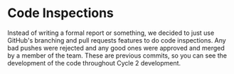 # Code Inspections

Instead of writing a formal report or something, we decided to just use GitHub's branching and pull requests features to do code inspections. Any bad pushes were rejected
and any good ones were approved and merged by a member of the team. These are previous commits, so you can see the development of the code throughout Cycle 2 development.
